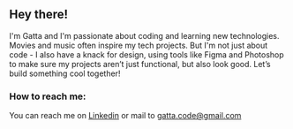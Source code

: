 ## Hey there!

I'm Gatta and I'm passionate about coding and learning new technologies. Movies and music often inspire my tech projects.
But I'm not just about code - I also have a knack for design, using tools like Figma and Photoshop to make sure my projects aren’t just functional, but also look good. Let’s build something cool together!

### How to reach me: 

You can reach me on [Linkedin](https://www.linkedin.com/in/gatta-ba-2b98a3225/) or mail to gatta.code@gmail.com
